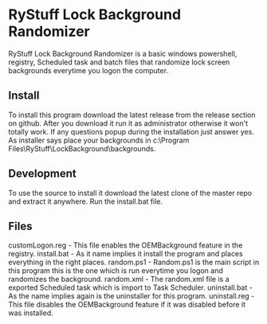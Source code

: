 RyStuff Lock Background Randomizer
==================================
RyStuff Lock Background Randomizer is a basic windows powershell, registry, Scheduled task and batch files that randomize lock screen backgrounds everytime you logon the computer.

Install
-------
To install this program download the latest release from the release section on github.
After you download it run it as administrator otherwise it won't totally work.
If any questions popup during the installation just answer yes.
As installer says place your backgrounds in c:\Program Files\RyStuff\LockBackground\backgrounds.

Development
-----------
To use the source to install it download the latest clone of the master repo and extract it anywhere.
Run the install.bat file.

Files
-----
customLogon.reg - This file enables the OEMBackground feature in the registry.
install.bat - As it name implies it install the program and places everything in the right places.
random.ps1 - Random.ps1 is the main script in this program this is the one which is run everytime you logon and randomizes the background.
random.xml - The random.xml file is a exported Scheduled task which is import to Task Scheduler.
uninstall.bat - As the name implies again is the uninstaller for this program.
uninstall.reg - This file disables the OEMBackground feature if it was disabled before it was installed.
